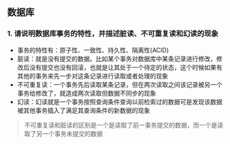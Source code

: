 ## 数据库

### 1. 请说明数据库事务的特性，并描述脏读、不可重复读和幻读的现象
- 事务的特性有：原子性、一致性、持久性、隔离性(ACID)
- 脏读：就是没有提交的数据。比如某个事务对数据库中某条记录进行修改，修改后没有提交也没有回滚，也就是让其处于一个待定的状态，这个时候如果有其他的事务来先一步对这条记录进行读取或者处理的现象
- 不可重复读：一个事务先后读取某条记录，但在两次读取之间该记录被另一个事务给修改了，就造成两次读取但数据不同步的现象
- 幻读：幻读就是一个事务按照查询条件查询以前检索过的数据可是发现该数据被其他事务插入了满足其查询条件的新数据的现象

> 不可重复读和脏读的区别是一个是读取了前一事务提交的数据，而一个是读取了另一个事务未提交的数据